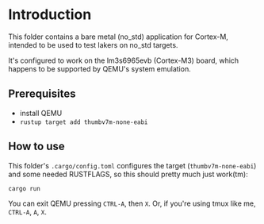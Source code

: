 # Introduction

This folder contains a bare metal (no_std) application for Cortex-M, intended
to be used to test lakers on no_std targets.

It's configured to work on the lm3s6965evb (Cortex-M3) board, which happens to
be supported by QEMU's system emulation.

## Prerequisites

- install QEMU
- `rustup target add thumbv7m-none-eabi`

## How to use

This folder's `.cargo/config.toml` configures the target (`thumbv7m-none-eabi`)
and some needed RUSTFLAGS, so this should pretty much just work(tm):

    cargo run

You can exit QEMU pressing `CTRL-A`, then `X`. Or, if you're using tmux like
me, `CTRL-A`, `A`, `X`.
